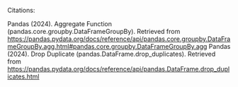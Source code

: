 Citations:

 Pandas (2024). Aggregate Function (pandas.core.groupby.DataFrameGroupBy). Retrieved from https://pandas.pydata.org/docs/reference/api/pandas.core.groupby.DataFrameGroupBy.agg.html#pandas.core.groupby.DataFrameGroupBy.agg
 Pandas (2024). Drop Duplicate (pandas.DataFrame.drop_duplicates). Retrieved from https://pandas.pydata.org/docs/reference/api/pandas.DataFrame.drop_duplicates.html
